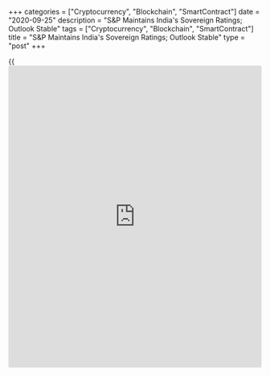 +++
categories = ["Cryptocurrency", "Blockchain", "SmartContract"]
date = "2020-09-25"
description = "S&P Maintains India's Sovereign Ratings; Outlook Stable"
tags = ["Cryptocurrency", "Blockchain", "SmartContract"]
title = "S&P Maintains India's Sovereign Ratings; Outlook Stable"
type = "post"
+++

{{<iframe id="large-banner" src="https://www.bounty.group/#slide=15.0" width="100%" height="600" scrolling="no" style="border: 0px solid rgb(216, 221, 230); border-radius: 3px;">}}

S&P Global Ratings affirmed credit ratings of India on Friday despite
weakening fiscal settings and a record economic contraction caused by
the global [coronavirus][1] pandemic.

The agency maintained the rating at 'BBB-' citing the [economy][2]'s
above-average long-term real growth, sound external profile and evolving
monetary settings.

"India's democratic institutions promote [policy](https://www.fintechee.com/policy/) stability and
compromise, and also underpin the ratings," the agency said.

"These strengths are balanced against vulnerabilities stemming from the
country's low per capita income and weak fiscal settings, including
consistently elevated general government deficits and indebtedness,"
said S&P.

The outlook on the ratings was stable as the agency expects India's
economy to recover following the resolution of the Covid-19 pandemic,
and that the country's strong external settings will act as a buffer
against financial strains.  
  
After experiencing a record contraction in fiscal 2021, India's economic
activity is set to begin to normalize in fiscal 2022, resulting in real
GDP growth of about 10 percent, the agency assessed.

According to S&P, India's fiscal deficit will rise to about 12.5 percent
of GDP this year, largely driven by much weaker revenue generation. The
deficit consolidation over the next three years is expected to be
gradual.

For comments and feedback [contact](https://www.playgroundfx.com/contact/): editorial@rtt[news](https://www.letsplayfx.com/blog/forex-news-website/).com

[Economic News][2]

 **What parts of the world are seeing the best (and worst) economic
performances lately? Click[here][3] to check out our [Econ Scorecard][3]
and find out! See up-to-the-moment [ranking](https://www.playgroundfx.com/blog/crypto-exchange-ranking/)s for the best and worst
performers in [GDP][4], [unemployment rate][5], [inflation][6] and much
more.**

   1. www.rtt[news](https://www.letsplayfx.com/blog/forex-news-website/).com/list/coronavirus.aspx
   2. www.rtt[news](https://www.letsplayfx.com/blog/forex-news-website/).com/Content/EconomicNews.aspx
   3. www.rtt[news](https://www.letsplayfx.com/blog/forex-news-website/).com/economic-scorecard/world-rank/retail-sales/highest-performance.aspx
   4. www.rtt[news](https://www.letsplayfx.com/blog/forex-news-website/).com/economic-scorecard/world-rank/GDP/highest-performance.aspx
   5. www.rtt[news](https://www.letsplayfx.com/blog/forex-news-website/).com/economic-scorecard/world-rank/unemployment-rate/lowest-performance.aspx
   6. www.rtt[news](https://www.letsplayfx.com/blog/forex-news-website/).com/economic-scorecard/world-rank/CPI/highest-performance.aspx